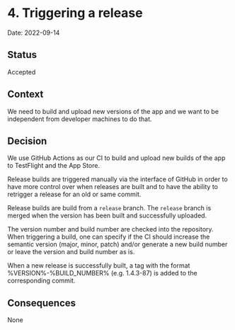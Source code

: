 # 4. Triggering a release

Date: 2022-09-14

## Status

Accepted

## Context

We need to build and upload new versions of the app and we want to be independent from developer machines to do that.

## Decision

We use GitHub Actions as our CI to build and upload new builds of the app to TestFlight and the App Store.

Release builds are triggered manually via the interface of GitHub in order to have more control over when releases are built and to have the ability to retrigger a release for an old or same commit.

Release builds are build from a `release` branch. The `release` branch is merged when the version has been built and successfully uploaded.

The version number and build number are checked into the repository. When triggering a build, one can specify if the CI should increase the semantic version (major, minor, patch) and/or generate a new build number or leave the version and build number as is.

When a new release is successfully built, a tag with the format %VERSION%-%BUILD_NUMBER% (e.g. 1.4.3-87) is added to the corresponding commit.

## Consequences

None